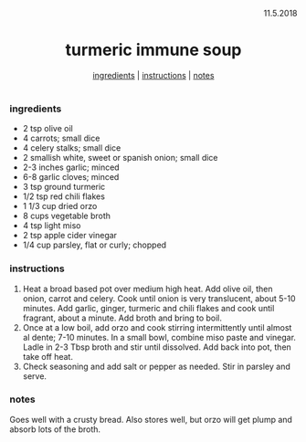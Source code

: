 <p align="right">11.5.2018</p>

<h1 align="center">turmeric immune soup</h1>

<div align="center">
  <a href="#ingredients">ingredients</a> | 
  <a href="#instructions">instructions</a> | 
  <a href="#notes">notes</a>
</div>
<br>

### ingredients
- 2 tsp olive oil
- 4 carrots; small dice
- 4 celery stalks; small dice
- 2 smallish white, sweet or spanish onion; small dice
- 2-3 inches garlic; minced
- 6-8 garlic cloves; minced
- 3 tsp ground turmeric 
- 1/2 tsp red chili flakes
- 1 1/3 cup dried orzo
- 8 cups vegetable broth
- 4 tsp light miso
- 2 tsp apple cider vinegar
- 1/4 cup parsley, flat or curly; chopped

### instructions
1. Heat a broad based pot over medium high heat.  Add olive oil, then onion, carrot and celery.  Cook until onion is 
very translucent, about 5-10 minutes. Add garlic, ginger, turmeric and chili flakes and cook until fragrant, about a 
minute.  Add broth and bring to boil. 
1. Once at a low boil, add orzo and cook stirring intermittently until almost al dente; 7-10 minutes.  In a small bowl, 
combine miso paste and vinegar.  Ladle in 2-3 Tbsp broth and stir until dissolved.  Add back into pot, then take off 
heat.
1. Check seasoning and add salt or pepper as needed. Stir in parsley and serve.  

### notes
Goes well with a crusty bread. Also stores well, but orzo will get plump and absorb 
lots of the broth.
